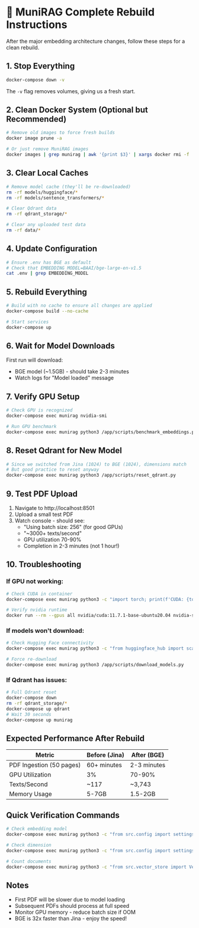 # 🔄 MuniRAG Complete Rebuild Instructions

After the major embedding architecture changes, follow these steps for a clean rebuild.

## 1. Stop Everything
```bash
docker-compose down -v
```
The `-v` flag removes volumes, giving us a fresh start.

## 2. Clean Docker System (Optional but Recommended)
```bash
# Remove old images to force fresh builds
docker image prune -a

# Or just remove MuniRAG images
docker images | grep munirag | awk '{print $3}' | xargs docker rmi -f
```

## 3. Clear Local Caches
```bash
# Remove model cache (they'll be re-downloaded)
rm -rf models/huggingface/*
rm -rf models/sentence_transformers/*

# Clear Qdrant data
rm -rf qdrant_storage/*

# Clear any uploaded test data
rm -rf data/*
```

## 4. Update Configuration
```bash
# Ensure .env has BGE as default
# Check that EMBEDDING_MODEL=BAAI/bge-large-en-v1.5
cat .env | grep EMBEDDING_MODEL
```

## 5. Rebuild Everything
```bash
# Build with no cache to ensure all changes are applied
docker-compose build --no-cache

# Start services
docker-compose up
```

## 6. Wait for Model Downloads
First run will download:
- BGE model (~1.5GB) - should take 2-3 minutes
- Watch logs for "Model loaded" message

## 7. Verify GPU Setup
```bash
# Check GPU is recognized
docker-compose exec munirag nvidia-smi

# Run GPU benchmark
docker-compose exec munirag python3 /app/scripts/benchmark_embeddings.py
```

## 8. Reset Qdrant for New Model
```bash
# Since we switched from Jina (1024) to BGE (1024), dimensions match
# But good practice to reset anyway
docker-compose exec munirag python3 /app/scripts/reset_qdrant.py
```

## 9. Test PDF Upload
1. Navigate to http://localhost:8501
2. Upload a small test PDF
3. Watch console - should see:
   - "Using batch size: 256" (for good GPUs)
   - "~3000+ texts/second" 
   - GPU utilization 70-90%
   - Completion in 2-3 minutes (not 1 hour!)

## 10. Troubleshooting

### If GPU not working:
```bash
# Check CUDA in container
docker-compose exec munirag python3 -c "import torch; print(f'CUDA: {torch.cuda.is_available()}')"

# Verify nvidia runtime
docker run --rm --gpus all nvidia/cuda:11.7.1-base-ubuntu20.04 nvidia-smi
```

### If models won't download:
```bash
# Check Hugging Face connectivity
docker-compose exec munirag python3 -c "from huggingface_hub import scan_cache_dir; print(scan_cache_dir())"

# Force re-download
docker-compose exec munirag python3 /app/scripts/download_models.py
```

### If Qdrant has issues:
```bash
# Full Qdrant reset
docker-compose down
rm -rf qdrant_storage/*
docker-compose up qdrant
# Wait 30 seconds
docker-compose up munirag
```

## Expected Performance After Rebuild

| Metric | Before (Jina) | After (BGE) |
|--------|---------------|-------------|
| PDF Ingestion (50 pages) | 60+ minutes | 2-3 minutes |
| GPU Utilization | 3% | 70-90% |
| Texts/Second | ~117 | ~3,743 |
| Memory Usage | 5-7GB | 1.5-2GB |

## Quick Verification Commands
```bash
# Check embedding model
docker-compose exec munirag python3 -c "from src.config import settings; print(f'Model: {settings.EMBEDDING_MODEL}')"

# Check dimension
docker-compose exec munirag python3 -c "from src.config import settings; print(f'Dimension: {settings.get_embedding_dimension()}')"

# Count documents
docker-compose exec munirag python3 -c "from src.vector_store import VectorStore; print(f'Docs: {VectorStore().client.count(\"munirag_docs\")}')"
```

## Notes
- First PDF will be slower due to model loading
- Subsequent PDFs should process at full speed
- Monitor GPU memory - reduce batch size if OOM
- BGE is 32x faster than Jina - enjoy the speed!
